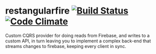restangularfire [![Build Status](https://travis-ci.org/kennethlynne/restangularfire.png?branch=master)](https://travis-ci.org/kennethlynne/restangularfire) [![Code Climate](https://codeclimate.com/repos/52c126d369568020e800a910/badges/6a171830be592c84e17f/gpa.png)](https://codeclimate.com/repos/52c126d369568020e800a910/feed)
===============

Custom CQRS provider for doing reads from Firebase, and writes to a custom API, in turn leaving you to implement a complex back-end that streams changes to firebase, keeping every client in sync.
